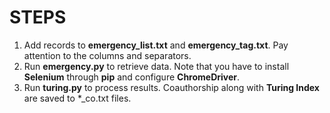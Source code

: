# STEPS
1. Add records to **emergency_list.txt** and **emergency_tag.txt**. Pay attention to the columns and separators.
2. Run **emergency.py** to retrieve data. Note that you have to install **Selenium** through **pip** and configure **ChromeDriver**.
3. Run **turing.py** to process results. Coauthorship along with **Turing Index** are saved to *_co.txt files.